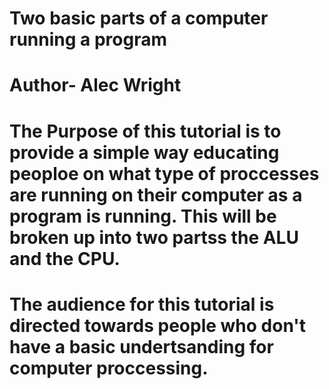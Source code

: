 # Two basic parts of a computer running a program
 
# Author- Alec Wright

# The Purpose of this tutorial is to provide a simple way educating peoploe on what type of proccesses are running on their computer as a program is running. This will be broken up into two partss the ALU and the CPU.

# The audience for this tutorial is directed towards people who don't have a basic undertsanding for computer proccessing.
